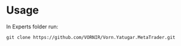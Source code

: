 # Usage
In Experts folder run:
```
git clone https://github.com/VORNIR/Vorn.Yatugar.MetaTrader.git
```
